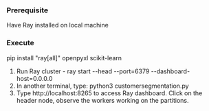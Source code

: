 ### Prerequisite
Have Ray installed on local machine

### Execute
pip install "ray[all]" openpyxl scikit-learn

1. Run Ray cluster - ray start --head --port=6379 --dashboard-host=0.0.0.0
2. In another terminal, type: python3 customersegmentation.py
3. Type http://localhost:8265 to access Ray dashboard. Click on the header node, observe the workers working on the partitions.
